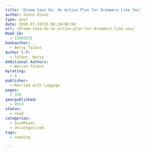 ```yaml
---
title: 'Dream Save Do: An Action Plan for Dreamers Like You'
author: Glenn Dixon
type: post
date: 2018-07-28T15:08:20+00:00
url: /dream-save-do-an-action-plan-for-dreamers-like-you/
Book Id:
  - 13503231
bookauthor:
  - Betsy Talbot
Author l-f:
  - Talbot, Betsy
Additional Authors:
  - Warren Talbot
myrating:
  - 4
publisher:
  - Married with Luggage
pages:
  - 370
yearpublished:
  - 2013
status:
  - read
categories:
  - GoodReads
  - Uncategorized
tags:
  - reading

---
```

